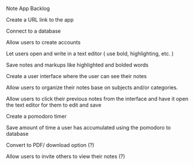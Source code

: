 Note App Backlog

Create a URL link to the app

Connect to a database

Allow users to create accounts

Let users open and write in a text editor ( use bold, highlighting, etc. )

Save notes and markups like highlighted and bolded words 

Create a user interface where the user can see their notes

Allow users to organize their notes base on subjects and/or categories. 

Allow users to click their previous notes from the interface and have it open the text editor for them to edit and save 

Create a pomodoro timer

Save amount of time a user has accumulated using the pomodoro to database

Convert to PDF/ download option (?)

Allow users to invite others to view their notes (?)

